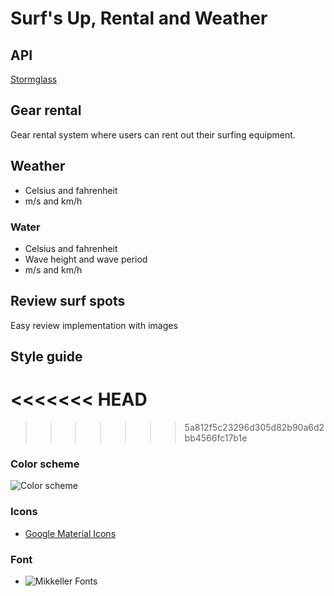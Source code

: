 # Surf's Up, Rental and Weather

## API
[Stormglass](https://docs.stormglass.io/#/weather)

## Gear rental
Gear rental system where users can rent out their surfing equipment.

## Weather
* Celsius and fahrenheit
* m/s and km/h

### Water
* Celsius and fahrenheit
* Wave height and wave period
* m/s and km/h

## Review surf spots
Easy review implementation with images

## Style guide
<<<<<<< HEAD
=======

>>>>>>> 5a812f5c23296d305d82b90a6d2bb4566fc17b1e
### Color scheme
![Color scheme](https://i.imgur.com/P3vj7L1.png)

### Icons
* [Google Material Icons](https://fonts.google.com/icons)

### Font
* ![Mikkeller Fonts](https://typography.guru/uploads/monthly_2018_11/mikkellerrunningclub_oc_181111_113335.jpg.21de64425ce35b658e862f8450058474.jpg)
